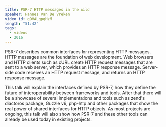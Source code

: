 ```yaml
---
title: PSR-7 HTTP messages in the wild
speaker: Hannes Van De Vreken
video_id: gOVALgpqHzM
length: "51:42"
tags:
  - videos
  - 2016
---
```


PSR-7 describes common interfaces for representing HTTP messages. HTTP messages are the foundation of web development. Web browsers and HTTP clients such as cURL create HTTP request messages that are sent to a web server, which provides an HTTP response message. Server-side code receives an HTTP request message, and returns an HTTP response message.

This talk will explain the interfaces defined by PSR-7, how they define the future of interoperability between frameworks and tools. After that there will be a showcase of several implementations and tools such as zend's diactoros package, Guzzle v6, php-http and other packages that show the real power of shared interfaces for HTTP objects. As most projects are ongoing, this talk will also show how PSR-7 and these other tools can already be used today in existing projects.
